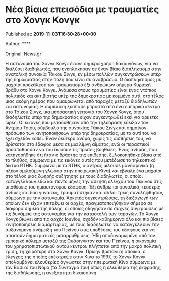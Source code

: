 
# Νέα βίαια επεισόδια με τραυματίες στο Χονγκ Κονγκ

Published at: **2019-11-03T16:30:28+00:00**

Author: ****

Original: [News.gr](https://www.news.gr/kosmos/article/2017766/nea-viea-episodia-me-travmaties-sto-chongk-kongk.html)

Η αστυνομία του Χονγκ Κονγκ έκανε σήμερα χρήση δακρυγόνων, για να διαλύσει διαδηλωτές, που ενεπλάκησαν σε έναν βίαιο διαπληκτισμό στην ανατολική συνοικία Τάικου Σινγκ, εν μέσω πολλών συγκεντρώσεων υπέρ της δημοκρατίας στην πόλη που είναι σε αναβρασμό.
Ο διαπληκτισμός με μαχαίρι προκάλεσε τον τραυματισμό έξι ανθρώπων σήμερα Κυριακή βράδυ στο Χονγκ Κονγκ. Ανάμεσα στους τραυματίες είναι ένας ντόπιος πολιτικός και ακτιβιστής υπέρ της δημοκρατίας με κομμένο αυτί, στο τέλος μιας ακόμη ημέρας που αμαυρώνεται από ταραχές μεταξύ διαδηλωτών και αστυνομίας. Η συμπλοκή ξέσπασε μπροστά από ένα εμπορικό κέντρο στο Τάικου Σινγκ, μια μεσοαστική γειτονιά του Χονγκ Κονγκ, όπου διαδηλωτές υπέρ της δημοκρατίας είχαν συγκεντρωθεί εκεί για αρκετές ώρες.
Οι εικόνες που μεταδόθηκαν από την τηλεόραση έδειξαν τον Άντριου Τσίου, σύμβουλο της συνοικίας Τάικου Σινγκ και σημαίνον πρόσωπο των κινητοποιήσεων υπέρ της δημοκρατίας, με το αυτί του να έχει σχεδόν κοπεί. Έναν δεύτερο άνδρα, χωρίς τις αισθήσεις του, να βρίσκεται στο έδαφος μέσα σε μια λίμνη αίματος, ενώ οι περαστικοί προσπαθούσαν να του δώσουν τις πρώτες βοήθειες.
Ένας άνδρας, που κατηγορήθηκε ότι ήταν ο δράστης της επίθεσης, ξυλοκοπήθηκε βίαια από το πλήθος, σύμφωνα με τις εικόνες αυτές που μετέδωσε το τηλεοπτικό δίκτυο RTHK. Σύμφωνα με το RTHK, ο άντρας μιλούσε μανδαρινικά (η πλέον ομιλούμενη γλώσσα στην ηπειρωτική Κίνα) και έβγαλε ένα μαχαίρι στο τέλος μιας ζωηρής συζήτησης με τους διαδηλωτές, οι οποίοι καταγγέλλουν εδώ και πέντε μήνες την άσκηση ελέγχου του Πεκίνου στις υποθέσεις του ημιαυτόνομου εδάφους.
Έξι άνθρωποι συνολικά, τέσσερις άνδρες και δύο γυναίκες, τραυματίστηκαν και άλλοι τρεις συνελήφθησαν, σύμφωνα με την αστυνομία. Αρκετές συγκεντρώσεις, τη διεξαγωγή των οποίων δεν είχαν επιτρέψει οι αρχές, πραγματοποιήθηκαν σήμερα σε διάφορα σημεία της πόλης, οι οποίες οδήγησαν σε συχνές συγκρούσεις με τις δυνάμεις της αστυνομίας για την καταστολή των ταραχών.
Το Χονγκ Κονγκ βιώνει από τις αρχές Ιουνίου, σχεδόν καθημερινά όλο και πιο βίαιες κινητοποιήσεις διαμαρτυρίας, με τους διαδηλωτές να καταγγέλλουν την αυξανόμενη ανάμειξη του Πεκίνου στις υποθέσεις του εδάφους και να απαιτούν δημοκρατικές μεταρρυθμίσεις. Ήδη αποδυναμωμένη από τον εμπορικό πόλεμο μεταξύ της Ουάσινγκτον και του Πεκίνου, η οικονομία του χρηματοπιστωτικού αυτού κέντρου πλήττεται από την μακρά πολιτική κρίση, τη χειρότερη στο Χονγκ Κονγκ.
Πρώην βρετανική αποικία, ο έλεγχος της οποίας επέστρεψε στην Κίνα το 1997, το Χονγκ Κονγκ απολαμβάνει ελευθερίες άγνωστες στην ηπειρωτική Κίνα σύμφωνα με τον Βασικό του Νόμο (το Σύνταγμά του) όπως η ελευθερία της έκφρασης, της διαδήλωσης, η ανεξάρτητη δικαιοσύνη.
